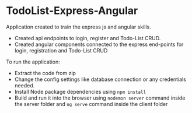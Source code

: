 # TodoList-Express-Angular

Application created to train the express js and angular skills.
  - Created api endpoints to login, register and Todo-List CRUD.
  - Created angular components connected to the express end-points for login, registration and Todo-List CRUD


To run the application:

 - Extract the code from zip
 - Change the config settings like database connection or any credentials needed.
 - Install Node package dependencies using  ``npm install``
 - Build and run it into the browser using `nodemon server` command inside the server folder and `ng serve` command inside the client folder 
 